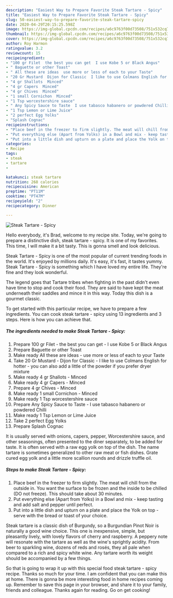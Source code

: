 ```yaml
---
description: "Easiest Way to Prepare Favorite Steak Tartare - Spicy"
title: "Easiest Way to Prepare Favorite Steak Tartare - Spicy"
slug: 50-easiest-way-to-prepare-favorite-steak-tartare-spicy
date: 2020-04-29T20:15:25.598Z
image: https://img-global.cpcdn.com/recipes/a6c9763f00d73508/751x532cq70/steak-tartare-spicy-recipe-main-photo.jpg
thumbnail: https://img-global.cpcdn.com/recipes/a6c9763f00d73508/751x532cq70/steak-tartare-spicy-recipe-main-photo.jpg
cover: https://img-global.cpcdn.com/recipes/a6c9763f00d73508/751x532cq70/steak-tartare-spicy-recipe-main-photo.jpg
author: Roy Harmon
ratingvalue: 3.2
reviewcount: 15
recipeingredient:
- "100 gr Filet  the best you can get  I use Kobe 5 or Black Angus"
- " Baguette or other Toast"
- " All these are ideas  use more or less of each to your Taste"
- "20 Gr Mustard  Dijon for Classic  I like to use Colmans English for hotter  you can also add a little of the powder if you prefer dryer mixture"
- "4 gr Shallots  Minced"
- "4 gr Capers  Minced"
- "4 gr Chives  Minced"
- "1 small Cornichon  Minced"
- "1 Tsp worcestershire sauce"
- " Any Spicy Sauce to Taste  I use tabasco habanero or powdered Chilli"
- "1 Tsp Lemon or Lime Juice"
- "2 perfect Egg Yolks"
- "Splash Cognac"
recipeinstructions:
- "Place beef in the freezer to firm slightly. The meat will chill from the outside in. You want the surface to be frozen and the inside to be chilled (DO not freeze). This should take about 30 minutes."
- "Put everything else (Apart from Yolks) in a Bowl and mix - keep tasting and add salt and pepper until perfect."
- "Put into a little dish and upturn on a plate and place the Yolk on top - serve with the bread or toast of your choice."
categories:
- Recipe
tags:
- steak
- tartare
- 

katakunci: steak tartare  
nutrition: 268 calories
recipecuisine: American
preptime: "PT11M"
cooktime: "PT47M"
recipeyield: "2"
recipecategory: Dinner

---
```



![Steak Tartare - Spicy](https://img-global.cpcdn.com/recipes/a6c9763f00d73508/751x532cq70/steak-tartare-spicy-recipe-main-photo.jpg)

Hello everybody, it's Brad, welcome to my recipe site. Today, we're going to prepare a distinctive dish, steak tartare - spicy. It is one of my favorites. This time, I will make it a bit tasty. This is gonna smell and look delicious.

Steak Tartare - Spicy is one of the most popular of current trending foods in the world. It's enjoyed by millions daily. It's easy, it's fast, it tastes yummy. Steak Tartare - Spicy is something which I have loved my entire life. They're fine and they look wonderful.

The legend goes that Tartare tribes when fighting in the past didn&#39;t even have time to stop and cook their food. They are said to have kept the meat underneath their saddles and mince it in this way. Today this dish is a gourmet classic.


To get started with this particular recipe, we have to prepare a few ingredients. You can cook steak tartare - spicy using 13 ingredients and 3 steps. Here is how you can achieve that.

<!--inarticleads1-->

##### The ingredients needed to make Steak Tartare - Spicy:

1. Prepare 100 gr Filet - the best you can get - I use Kobe 5 or Black Angus
1. Prepare  Baguette or other Toast
1. Make ready  All these are ideas - use more or less of each to your Taste
1. Take 20 Gr Mustard - Dijon for Classic - I like to use Colmans English for hotter - you can also add a little of the powder if you prefer dryer mixture
1. Make ready 4 gr Shallots - Minced
1. Make ready 4 gr Capers - Minced
1. Prepare 4 gr Chives - Minced
1. Make ready 1 small Cornichon - Minced
1. Make ready 1 Tsp worcestershire sauce
1. Prepare  Any Spicy Sauce to Taste - I use tabasco habanero or powdered Chilli
1. Make ready 1 Tsp Lemon or Lime Juice
1. Take 2 perfect Egg Yolks
1. Prepare Splash Cognac


It is usually served with onions, capers, pepper, Worcestershire sauce, and other seasonings, often presented to the diner separately, to be added for taste. It is often served with a raw egg yolk on top of the dish. The name tartare is sometimes generalized to other raw meat or fish dishes. Grate cured egg yolk and a little more scallion rounds and drizzle truffle oil. 

<!--inarticleads2-->

##### Steps to make Steak Tartare - Spicy:

1. Place beef in the freezer to firm slightly. The meat will chill from the outside in. You want the surface to be frozen and the inside to be chilled (DO not freeze). This should take about 30 minutes.
1. Put everything else (Apart from Yolks) in a Bowl and mix - keep tasting and add salt and pepper until perfect.
1. Put into a little dish and upturn on a plate and place the Yolk on top - serve with the bread or toast of your choice.


Steak tartare is a classic dish of Burgundy, so a Burgundian Pinot Noir is naturally a good wine choice. This one is inexpensive, simple, but pleasantly lively, with lovely flavors of cherry and raspberry. A peppery note will resonate with the tartare as well as the wine&#39;s sprightly acidity. From beer to sparkling wine, dozens of reds and rosés, they all pale when compared to a rich and spicy white wine. Any tartare worth its weight should be accompanied by a few things. 

So that is going to wrap it up with this special food steak tartare - spicy recipe. Thanks so much for your time. I am confident that you can make this at home. There is gonna be more interesting food in home recipes coming up. Remember to save this page in your browser, and share it to your family, friends and colleague. Thanks again for reading. Go on get cooking!
